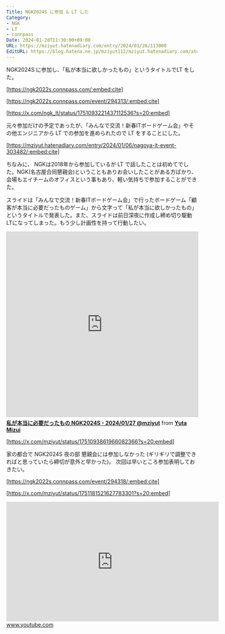 ```yaml
---
Title: NGK2024S に参加 & LT した
Category:
- NGK
- LT
- connpass
Date: 2024-01-28T11:30:00+09:00
URL: https://mziyut.hatenadiary.com/entry/2024/01/28/113000
EditURL: https://blog.hatena.ne.jp/mziyut112/mziyut.hatenadiary.com/atom/entry/6801883189080501939
---
```


NGK2024S に参加し、「私が本当に欲しかったもの」というタイトルでLT をした。

[https://ngk2022s.connpass.com/:embed:cite]

[https://ngk2022s.connpass.com/event/294313/:embed:cite]

[https://x.com/ngk_lt/status/1751093221437112536?s=20:embed]


元々参加だけの予定であったが、「みんなで交流！新春ITボードゲーム会」やその他エンジニアから LT での参加を進められたので LT をすることにした。

[https://mziyut.hatenadiary.com/entry/2024/01/06/nagoya-it-event-303482/:embed:cite]

ちなみに、 NGKは2018年から参加しているが LT で話したことは初めてでした。NGK(名古屋合同懇親会)ということもありお会いしたことがある方ばかり、会場もエイチームのオフィスという事もあり、軽い気持ちで参加することができた。

スライドは「みんなで交流！新春ITボードゲーム会」で行ったボードゲーム「顧客が本当に必要だったものゲーム」から文字って「私が本当に欲しかったもの」というタイトルで発表した。また、スライドは前日深夜に作成し締め切り駆動LTになってしまった。もう少し計画性を持って行動したい。

<iframe src="https://www.slideshare.net/slideshow/embed_code/key/1oARIvtzcHMHPs?startSlide=1" width="597" height="486" frameborder="0"   marginwidth="0" marginheight="0" scrolling="no" style="border:1px solid #CCC; border-width:1px;   margin-bottom:5px;max-width: 100%;" allowfullscreen></iframe><div style="margin-bottom:5px"><strong><a href="https://www.slideshare.net/slideshows/ngk2024s-20240127-mziyut/265842037" title="私が本当に必要だったもの NGK2024S - 2024/01/27 @mziyut" target="_blank">私が本当に必要だったもの NGK2024S - 2024/01/27 @mziyut</a></strong> from <strong><a href="https://www.slideshare.net/yutamizui3" target="_blank">Yuta Mizui</a></strong></div>

[https://x.com/mziyut/status/1751093861966082366?s=20:embed]

家の都合で NGK2024S 夜の部 懇親会には参加しなかった (ギリギリで調整できればと思っていたら締切が意外と早かった)。 次回は早いところ参加表明しておきたい。

[https://ngk2022s.connpass.com/event/294318/:embed:cite]

[https://x.com/mziyut/status/1751181521627783301?s=20:embed]

<iframe src="https://www.youtube.com/embed/auDtvF85QqQ?enablejsapi=1" width="560" height="315" frameborder="0" allowfullscreen></iframe><br><a href="https://www.youtube.com/watch?v=auDtvF85QqQ">www.youtube.com</a>
